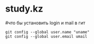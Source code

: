 # study.kz

#что бы установить login и mail в гит

    git config --global user.name "uname"
    git config --global user.email umail
